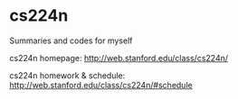 # cs224n
Summaries and codes for myself


cs224n homepage: http://web.stanford.edu/class/cs224n/  

cs224n homework & schedule: http://web.stanford.edu/class/cs224n/#schedule
